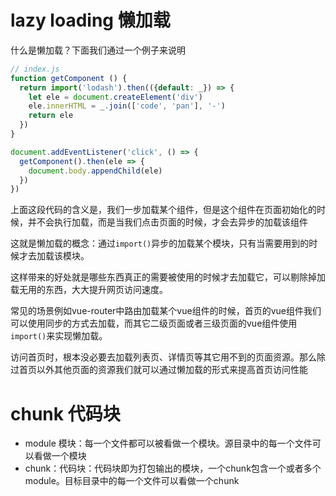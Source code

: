 # lazy loading 懒加载
什么是懒加载？下面我们通过一个例子来说明

```js
// index.js
function getComponent () {
  return import('lodash').then(({default: _}) => {
    let ele = document.createElement('div')
    ele.innerHTML = _.join(['code', 'pan'], '-')
    return ele
  })
}

document.addEventListener('click', () => {
  getComponent().then(ele => {
    document.body.appendChild(ele)
  })
})
```
上面这段代码的含义是，我们一步加载某个组件，但是这个组件在页面初始化的时候，并不会执行加载，而是当我们点击页面的时候，才会去异步的加载该组件

这就是懒加载的概念：通过`import()`异步的加载某个模块，只有当需要用到的时候才去加载该模块。

这样带来的好处就是哪些东西真正的需要被使用的时候才去加载它，可以剔除掉加载无用的东西，大大提升网页访问速度。

常见的场景例如vue-router中路由加载某个vue组件的时候，首页的vue组件我们可以使用同步的方式去加载，而其它二级页面或者三级页面的vue组件使用`import()`来实现懒加载。

访问首页时，根本没必要去加载列表页、详情页等其它用不到的页面资源。那么除过首页以外其他页面的资源我们就可以通过懒加载的形式来提高首页访问性能
# chunk 代码块
* module 模块：每一个文件都可以被看做一个模块。源目录中的每一个文件可以看做一个模块
* chunk：代码块：代码块即为打包输出的模块，一个chunk包含一个或者多个module。目标目录中的每一个文件可以看做一个chunk


